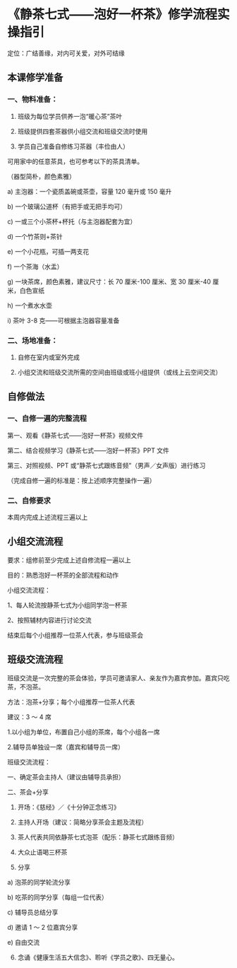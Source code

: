 # 《静茶七式——泡好一杯茶》修学流程实操指引

定位：广结善缘，对内可关爱，对外可结缘

## 本课修学准备

### 一、物料准备：

1. 班级为每位学员供养一泡“暖心茶”茶叶

2. 班级提供四套茶器供小组交流和班级交流时使用

3. 学员自己准备自修练习茶器（丰俭由人）

可用家中的任意茶具，也可参考以下的茶具清单。

（器型简朴，颜色素雅）

a) 主泡器：一个瓷质盖碗或茶壶，容量 120 毫升或 150 毫升

b) 一个玻璃公道杯（有把手或无把手均可）

c) 一或三个小茶杯+杯托（与主泡器配套为宜）

d) 一个竹茶则+茶针

e) 一个小花瓶，可插一两支花

f) 一个茶海（水盂）

g) 一块茶席，颜色素雅，建议尺寸：长 70 厘米-100 厘米、宽 30 厘米-40 厘米，白色宣纸

h) 一个煮⽔水壶

i) 茶叶 3-8 克——可根据主泡器容量准备

### 二、场地准备：

1. 自修在室内或室外完成

2. 小组交流和班级交流所需的空间由班级或班小组提供（或线上云空间交流）

## 自修做法

### 一、自修一遍的完整流程

第一、观看《静茶七式——泡好一杯茶》视频文件

第二、结合视频学习《静茶七式——泡好一杯茶》PPT 文件

第三、对照视频、PPT 或“静茶七式跟练音频”（男声／女声版）进行练习

（完成自修一遍的标准是：按上述顺序完整操作一遍）

### 二、自修要求

本周内完成上述流程三遍以上

## 小组交流流程

要求：组修前至少完成上述自修流程一遍以上

目的：熟悉泡好一杯茶的全部流程和动作

小组交流流程：

1、每人轮流按静茶七式为小组同学泡一杯茶

2、按照辅材内容进行讨论交流

结束后每个小组推荐一位茶人代表，参与班级茶会

## 班级交流流程

班级交流是一次完整的茶会体验，学员可邀请家人、亲友作为嘉宾参加。嘉宾只吃茶，不泡茶。

方法：泡茶+分享；每个小组推荐一位茶人代表

建议：3 ～ 4 席

1.以小组为单位，布置自己小组的茶席，每个小组各一席

2.辅导员单独设一席（嘉宾和辅导员一席）

班级交流流程：

一、确定茶会主持人（建议由辅导员承担）

二、茶会+分享

1. 开场：《慈经》／《十分钟正念练习》

2. 主持人开场（建议：简略分享茶会主题及流程）

3. 茶人代表共同依静茶七式泡茶（配乐：静茶七式跟练音频）

4. 大众止语喝三杯茶

5. 分享

a) 泡茶的同学轮流分享

b) 吃茶的同学分享（每组一位代表）

c) 辅导员总结分享

d) 邀请 1 ～ 2 位嘉宾分享

e) 自由交流

6. 念诵《健康生活五大信念》、聆听《学员之歌》、四无量心。
